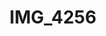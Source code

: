 ---
pid: '137'
layout: bg-photos
title: IMG_4256
filename: IMG_4282.jpg
caption: 
previous_pid: '136'
next_pid: '138'
permalink: "/photos/137.html"
---
